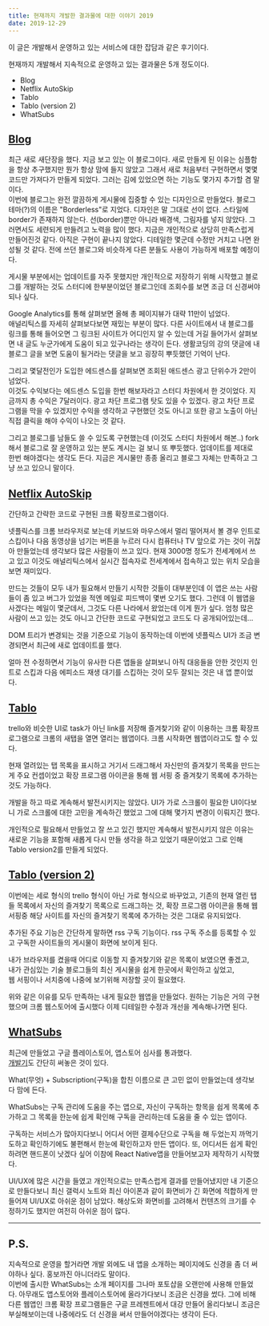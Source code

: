 ```yaml
---
title: 현재까지 개발한 결과물에 대한 이야기 2019
date: 2019-12-29
---
```


이 글은 개발해서 운영하고 있는 서비스에 대한 잡담과 같은 후기이다.

현재까지 개발해서 지속적으로 운영하고 있는 결과물은 5개 정도이다.

- Blog
- Netflix AutoSkip
- Tablo
- Tablo (version 2)
- WhatSubs

## [Blog](https://junhobaik.github.io/)

최근 새로 새단장을 했다. 지금 보고 있는 이 블로그이다. 새로 만들게 된 이유는 심플함을 항상 추구했지만 뭔가 항상 맘에 들지 않았고 그래서 새로 처음부터 구현하면서 몇몇 코드만 가져다가 만들게 되었다. 그러는 김에 있었으면 하는 기능도 몇가지 추가할 겸 말이다.  
이번에 블로그는 완전 깔끔하게 게시물에 집중할 수 있는 디자인으로 만들었다. 블로그 테마(?)의 이름은 "Borderless"로 지었다. 디자인은 말 그대로 선이 없다. 스타일에 border가 존재하지 않는다. 선(border)뿐만 아니라 배경색, 그림자를 넣지 않았다. 그러면서도 세련되게 만들려고 노력을 많이 했다. 지금은 개인적으로 상당히 만족스럽게 만들어진것 같다. 아직은 구현이 끝나지 않았다. 디테일한 몇군데 수정만 거치고 나면 완성될 것 같다. 전에 쓰던 블로그와 비슷하게 다른 분들도 사용이 가능하게 배포할 예정이다.

게시물 부분에서는 업데이트를 자주 못했지만 개인적으로 저장하기 위해 시작했고 블로그를 개발하는 것도 스터디에 한부분이었던 블로그인데 조회수를 보면 조금 더 신경써야되나 싶다.

Google Analytics를 통해 살펴보면 올해 총 페이지뷰가 대략 11만이 넘었다.  
애널리틱스를 자세히 살펴보다보면 재밌는 부분이 많다. 다른 사이트에서 내 블로그를 링크를 통해 들어오면 그 링크된 사이트가 어디인지 알 수 있는데 거길 들어가서 살펴보면 내 글도 누군가에게 도움이 되고 있구나라는 생각이 든다.
생활코딩의 강의 댓글에 내 블로그 글을 보면 도움이 될거라는 댓글을 보고 굉장히 뿌듯했던 기억이 난다.

그리고 몇달전인가 도입한 에드센스를 살펴보면 조회된 애드센스 광고 단위수가 2만이 넘었다.  
이것도 수익보다는 에드센스 도입을 한번 해보자라고 스터디 차원에서 한 것이었다.
지금까지 총 수익은 7달러이다. 광고 차단 프로그램 탓도 있을 수 있겠다. 광고 차단 프로그램을 막을 수 있겠지만 수익을 생각하고 구현했던 것도 아니고 또한 광고 노출이 아닌 직접 클릭을 해야 수익이 나오는 것 같다.

그리고 블로그를 남들도 쓸 수 있도록 구현했는데 (이것도 스터디 차원에서 해본..) fork해서 블로그로 잘 운영하고 있는 분도 계시는 걸 보니 또 뿌듯했다. 업데이트를 제대로 한번 해야겠다는 생각도 든다. 지금은 게시물만 종종 올리고 블로그 자체는 만족하고 그냥 쓰고 있으니 말이다.

## [Netflix AutoSkip](https://chrome.google.com/webstore/detail/netflix-autoskip-intro-ne/pfcombngcgnehkbdoafkhdcfdmklboai)

간단하고 간략한 코드로 구현된 크롬 확장프로그램이다.

넷플릭스를 크롬 브라우저로 보는데 키보드와 마우스에서 멀리 떨어져서 볼 경우 인트로 스킵이나 다음 동영상을 넘기는 버튼을 누르러 다시 컴퓨터나 TV 앞으로 가는 것이 귀찮아 만들었는데 생각보다 많은 사람들이 쓰고 있다. 현재 3000명 정도가 전세계에서 쓰고 있고 이것도 애널리틱스에서 실시간 접속자로 전세계에서 접속하고 있는 위치 모습을 보면 재미있다.

만드는 것들이 모두 내가 필요해서 만들기 시작한 것들이 대부분인데 이 앱은 쓰는 사람들이 좀 있고 버그가 있었을 적엔 메일로 피드백이 몇번 오기도 했다. 그런데 이 웹앱을 사겠다는 메일이 몇군데서, 그것도 다른 나라에서 왔었는데 이게 뭔가 싶다. 엄청 많은 사람이 쓰고 있는 것도 아니고 간단한 코드로 구현되었고 코드도 다 공개되어있는데...

DOM 트리가 변경되는 것을 기준으로 기능이 동작하는데 이번에 넷플릭스 UI가 조금 변경되면서 최근에 새로 업데이트를 했다.

얼마 전 수정하면서 기능이 유사한 다른 앱들을 살펴보니 아직 대응들을 안한 것인지 인트로 스킵과 다음 에피소드 재생 대기를 스킵하는 것이 모두 잘되는 것은 내 앱 뿐이었다.

## [Tablo](https://chrome.google.com/webstore/detail/tablo-bookmark-and-manage/aoccnljcdmmbihgabpoljghfcmbflkhc)

trello와 비슷한 UI로 task가 아닌 link를 저장해 즐겨찾기와 같이 이용하는 크롬 확장프로그램으로 크롬의 새탭을 열면 열리는 웹앱이다. 크롬 시작화면 웹앱이라고도 할 수 있다.

현재 열려있는 탭 목록을 표시하고 거기서 드래그해서 자신만의 즐겨찾기 목록을 만드는게 주요 컨셉이었고 확장 프로그램 아이콘을 통해 웹 서핑 중 즐겨찾기 목록에 추가하는 것도 가능하다.

개발을 하고 따로 계속해서 발전시키지는 않았다. UI가 가로 스크롤이 필요한 UI이다보니 가로 스크롤에 대한 고민을 계속하긴 했었고 그에 대해 몇가지 변경이 이뤄지긴 했다.

개인적으로 필요해서 만들었고 잘 쓰고 있긴 했지만 계속해서 발전시키지 않은 이유는 새로운 기능을 포함해 새롭게 다시 만들 생각을 하고 있었기 때문이었고 그로 인해 Tablo version2를 만들게 되었다.

## [Tablo (version 2)](https://chrome.google.com/webstore/detail/tablo/aflhcldanmopecmjjinnenkcddghjnkn)

이번에는 세로 형식의 trello 형식이 아닌 가로 형식으로 바꾸었고, 기존의 현재 열린 탭들 목록에서 자신의 즐겨찾기 목록으로 드래그하는 것, 확장 프로그램 아이콘을 통해 웹 서핑중 해당 사이트를 자신의 즐겨찾기 목록에 추가하는 것은 그대로 유지되었다.

추가된 주요 기능은 간단하게 말하면 rss 구독 기능이다. rss 구독 주소를 등록할 수 있고 구독한 사이트들의 게시물이 화면에 보이게 된다.

내가 브라우저를 켰을때 어디로 이동할 지 즐겨찾기와 같은 목록이 보였으면 좋겠고,  
내가 관심있는 기술 블로그들의 최신 게시물을 쉽게 한곳에서 확인하고 싶었고,  
웹 서핑이나 서치중에 나중에 보기위해 저장할 곳이 필요했다.

위와 같은 이유를 모두 만족하는 내게 필요한 웹앱을 만들었다.
원하는 기능은 거의 구현했으며 크롬 웹스토어에 출시했다 이제 디테일한 수정과 개선을 계속해나가면 된다.

## [WhatSubs](https://junhobaik.github.io/whatsubs-dev-story/)

최근에 만들었고 구글 플레이스토어, 앱스토어 심사를 통과했다.  
[개발기](https://junhobaik.github.io/whatsubs-dev-story/)도 간단히 써놓은 것이 있다.

What(무엇) + Subscription(구독)을 합친 이름으로 큰 고민 없이 만들었는데 생각보다 맘에 든다.

WhatSubs는 구독 관리에 도움을 주는 앱으로, 자신이 구독하는 항목을 쉽게 목록에 추가하고 그 목록을 한눈에 쉽게 확인해 구독을 관리하는데 도움을 줄 수 있는 앱이다.

구독하는 서비스가 많아지다보니 어디서 어떤 결제수단으로 구독을 해 두었는지 까먹기도하고 확인하기에도 불편해서 한눈에 확인하고자 만든 앱이다. 또, 어디서든 쉽게 확인하려면 핸드폰이 낫겠다 싶어 이참에 React Native앱을 만들어보고자 제작하기 시작했다.

UI/UX에 많은 시간을 들였고 개인적으로는 만족스럽게 결과를 만들어냈지만 내 기준으로 만들다보니 최신 갤럭시 노트와 최신 아이폰과 같이 화면비가 긴 화면에 적합하게 만들어져 UI/UX로 아쉬운 점이 남았다. 해상도와 화면비를 고려해서 컨텐츠의 크기를 수정하기도 했지만 여전히 아쉬운 점이 많다.

---

## P.S.

지속적으로 운영을 할거라면 개발 외에도 내 앱을 소개하는 페이지에도 신경을 좀 더 써야하나 싶다. 홍보까진 아니더라도 말이다.  
이번에 출시한 WhatSubs는 소개 페이지를 그나마 포토샵을 오랜만에 사용해 만들었다. 아무래도 앱스토어와 플레이스토어에 올라가다보니 조금은 신경을 썼다. 그에 비해 다른 웹앱인 크롬 확장 프로그램들은 구글 프레젠트에서 대강 만들어 올리다보니 조금은 부실해보이는데 나중에라도 더 신경을 써서 만들어야겠다는 생각이 든다.
